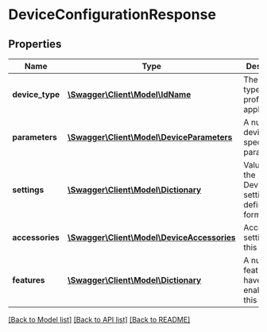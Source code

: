 # DeviceConfigurationResponse

## Properties
Name | Type | Description | Notes
------------ | ------------- | ------------- | -------------
**device_type** | [**\Swagger\Client\Model\IdName**](IdName.md) | The device type that this profile applies to | [optional] 
**parameters** | [**\Swagger\Client\Model\DeviceParameters**](DeviceParameters.md) | A number of device specific parameters | [optional] 
**settings** | [**\Swagger\Client\Model\Dictionary**](Dictionary.md) | Values for the DeviceType&#39;s setting definition form | [optional] 
**accessories** | [**\Swagger\Client\Model\DeviceAccessories**](DeviceAccessories.md) | Accessory settings for this device | [optional] 
**features** | [**\Swagger\Client\Model\Dictionary**](Dictionary.md) | A number of features that have been enabled on this device | [optional] 

[[Back to Model list]](../README.md#documentation-for-models) [[Back to API list]](../README.md#documentation-for-api-endpoints) [[Back to README]](../README.md)


